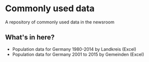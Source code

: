 # Commonly used data
A repository of commonly used data in the newsroom 

## What's in here? 


* Population data for Germany 1980-2014 by Landkreis (Excel)
* Population data for Germany 2001 to 2015 by Gemeinden (Excel)